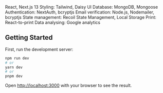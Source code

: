React,
Next.js 13
Styling: Tailwind, Daisy UI
Database: MongoDB, Mongoose
Authentication: NextAuth, bcryptjs
Email verification: Node.js, Nodemailer, bcryptjs
State management: Recoil State Management, Local Storage
Print: React-to-print
Data analysing: Google analytics









## Getting Started

First, run the development server:

```bash
npm run dev
# or
yarn dev
# or
pnpm dev
```

Open [http://localhost:3000](http://localhost:3000) with your browser to see the result.


